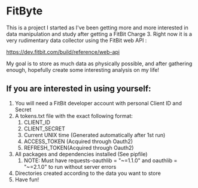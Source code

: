 <h1>FitByte</h1>

This is a project I started as I've been getting more and more interested in data manipulation and study after getting a FitBit Charge 3.  Right now it is a very rudimentary data collector using the FitBit web API :

https://dev.fitbit.com/build/reference/web-api

My goal is to store as much data as physically possible, and after gathering enough, hopefully create some interesting analysis on my life!

<h2>If you are interested in using yourself: </h2>

<ol>
<li>You will need a FitBit developer account with personal Client ID and Secret</li>
<li>A tokens.txt file with the exact following format:
    <ol>
    <li>CLIENT_ID</li>
    <li>CLIENT_SECRET</li>
    <li>Current UNIX time (Generated automatically after 1st run)</li>
    <li>ACCESS_TOKEN (Acquired through Oauth2)</li>
    <li>REFRESH_TOKEN(Acquired through Oauth2)</li>
    </ol>
</li>
<li>All packages and dependencies installed (See pipfile)
    <ol>
    <li>NOTE: Must have 
        requests-oauthlib = "~=1.1.0" and
        oauthlib = "~=2.1.0" to run without server errors</li>
    </ol>
</li>
<li>Directories created according to the data you want to store</li>
<li>Have fun!</li>
</ol>
